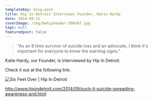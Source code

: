 ```yaml
---
templateKey: blog-post
title: Hip In Detroit Interviews Founder, Katie Hardy
date: 2014-09-11
coverImage: /img/bwhipheader-300x67.jpg
tags: null
featuredpost: false
---
```

> "As an 8 time survivor of suicide loss and an advocate, I think it's important for everyone to know the warning signs."

Katie Hardy, our Founder, is interviewed by Hip In Detroit.

Check it out at the following link:

![Six Feet Over | Hip In Detroit](/img/bwhipheader-300x67.jpg)

<http://www.hipindetroit.com/2014/09/suck-it-suicide-spreading-awareness-and.html>
